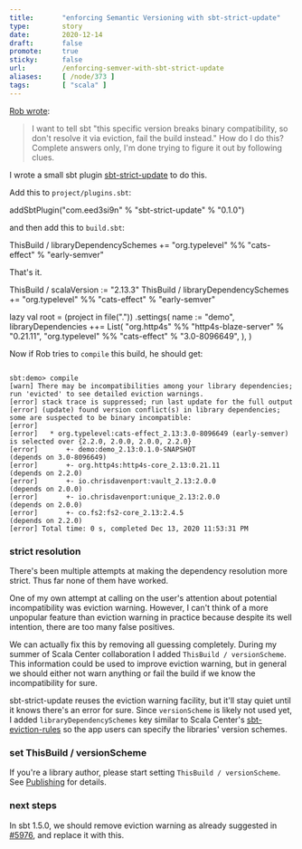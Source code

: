 ```yaml
---
title:       "enforcing Semantic Versioning with sbt-strict-update"
type:        story
date:        2020-12-14
draft:       false
promote:     true
sticky:      false
url:         /enforcing-semver-with-sbt-strict-update
aliases:     [ /node/373 ]
tags:        [ "scala" ]
---
```


  [1]: https://github.com/sbt/sbt-strict-update
  [2]: https://github.com/scalacenter/sbt-eviction-rules
  [5976]: https://github.com/sbt/sbt/issues/5976
  [Publishing]: https://www.scala-sbt.org/1.x/docs/Publishing.html#Version+scheme

[Rob wrote](https://twitter.com/tpolecat/status/1338168877474308097):

> I want to tell sbt "this specific version breaks binary compatibility, so don't resolve it via eviction, fail the build instead." How do I do this? Complete answers only, I'm done trying to figure it out by following clues.

I wrote a small sbt plugin [sbt-strict-update][1] to do this.

Add this to `project/plugins.sbt`:

<scala>
addSbtPlugin("com.eed3si9n" % "sbt-strict-update" % "0.1.0")
</scala>

and then add this to `build.sbt`:

<scala>
ThisBuild / libraryDependencySchemes += "org.typelevel" %% "cats-effect" % "early-semver"
</scala>

That's it.

<scala>
ThisBuild / scalaVersion := "2.13.3"
ThisBuild / libraryDependencySchemes += "org.typelevel" %% "cats-effect" % "early-semver"

lazy val root = (project in file("."))
  .settings(
    name := "demo",
    libraryDependencies ++= List(
      "org.http4s" %% "http4s-blaze-server" % "0.21.11",
      "org.typelevel" %% "cats-effect" % "3.0-8096649",
    ),
  )
</scala>

Now if Rob tries to `compile` this build, he should get:

<code>
sbt:demo> compile
[warn] There may be incompatibilities among your library dependencies; run 'evicted' to see detailed eviction warnings.
[error] stack trace is suppressed; run last update for the full output
[error] (update) found version conflict(s) in library dependencies; some are suspected to be binary incompatible:
[error]
[error]   * org.typelevel:cats-effect_2.13:3.0-8096649 (early-semver) is selected over {2.2.0, 2.0.0, 2.0.0, 2.2.0}
[error]       +- demo:demo_2.13:0.1.0-SNAPSHOT                      (depends on 3.0-8096649)
[error]       +- org.http4s:http4s-core_2.13:0.21.11                (depends on 2.2.0)
[error]       +- io.chrisdavenport:vault_2.13:2.0.0                 (depends on 2.0.0)
[error]       +- io.chrisdavenport:unique_2.13:2.0.0                (depends on 2.0.0)
[error]       +- co.fs2:fs2-core_2.13:2.4.5                         (depends on 2.2.0)
[error] Total time: 0 s, completed Dec 13, 2020 11:53:31 PM
</code>

### strict resolution

There's been multiple attempts at making the dependency resolution more strict. Thus far none of them have worked.

One of my own attempt at calling on the user's attention about potential incompatibility was eviction warning. However, I can't think of a more unpopular feature than eviction warning in practice because despite its well intention, there are too many false positives.

We can actually fix this by removing all guessing completely. During my summer of Scala Center collaboration I added `ThisBuild / versionScheme`. This information could be used to improve eviction warning, but in general we should either not warn anything or fail the build if we know the incompatibility for sure.

sbt-strict-update reuses the eviction warning facility, but it'll stay quiet until it knows there's an error for sure. Since `versionScheme` is likely not used yet, I added `libraryDependencySchemes` key similar to Scala Center's [sbt-eviction-rules][2] so the app users can specify the libraries' version schemes.

### set ThisBuild / versionScheme

If you're a library author, please start setting `ThisBuild / versionScheme`. See [Publishing][Publishing] for details.

### next steps

In sbt 1.5.0, we should remove eviction warning as already suggested in [#5976][5976], and replace it with this.
